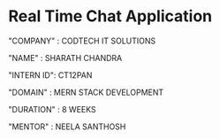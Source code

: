 # Real Time Chat Application

"COMPANY" : CODTECH IT SOLUTIONS

"NAME" : SHARATH CHANDRA

"INTERN ID": CT12PAN

"DOMAIN" : MERN STACK DEVELOPMENT

"DURATION" : 8 WEEKS

"MENTOR" : NEELA SANTHOSH
